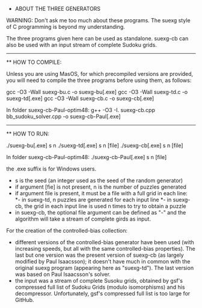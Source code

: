 
* ABOUT THE THREE GENERATORS

WARNING: Don't ask me too much about these programs. The suexg style of C programming is beyond my understanding. 

The three programs given here can be used as standalone. suexg-cb can also be used with an input stream of complete Sudoku grids. 


------------------------------------------------------------------------------------------------------------

** HOW TO COMPILE: 

Unless you are using MasOS, for which precompiled versions are provided, you will need to compile the three programs before using them, as follows: 

gcc -O3 -Wall suexg-bu.c -o suexg-bu[.exe] 
gcc -O3 -Wall suexg-td.c -o suexg-td[.exe] 
gcc -O3 -Wall suexg-cb.c -o suexg-cb[.exe] 

In folder suexg-cb-Paul-optim48:
g++ -O3 -I. suexg-cb.cpp bb_sudoku_solver.cpp -o suexg-cb-Paul[.exe]

------------------------------------------------------------------------------------------------------------

** HOW TO RUN: 

./suexg-bu[.exe] s n 
./suexg-td[.exe] s n [file] 
./suexg-cb[.exe] s n [file] 

In folder suexg-cb-Paul-optim48:
./suexg-cb-Paul[.exe] s n [file] 

the .exe suffix is for Windows users. 

* s is the seed (an integer used as the seed of the random generator) 
* if argument [fie] is not present, n is the number of puzzles generated  
* if argument file is present, it must be a file with a full grid in each line:  
*- in suexg-td, n puzzles are generated for each input line
*- in suexg-cb, the grid in each input line is used n times to try to obtain a puzzle 
* in suexg-cb, the optional file argument can be defined as "-" and the algorithm will take a stream of complete girds as input. <br>

For the creation of the controlled-bias collection: 
* different versions of the controlled-bias generator have been used (with increasing speeds, but all with the same controlled-bias properties). The last but one version was the present version of suexg-cb (as largely modified by Paul Isaacsson); it doesn't have much in common with the original suexg program (appearing here as "suexg-td"). The last version was based on Paul Isaacsson's solver. 
* the input was a stream of complete Susoku grids, obtained by gsf's compressed full list of Sudoku Grids (modulo isomorphisms) and his decompressor. Unfortunately, gsf's compressed full list is too large for GitHub.
